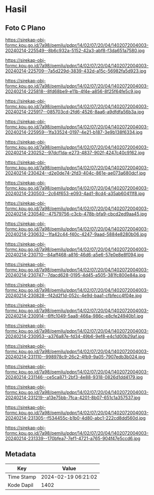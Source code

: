 # Hasil

## Foto C Plano

https://sirekap-obj-formc.kpu.go.id/7a98/pemilu/pdpr/14/02/07/20/04/1402072004003-20240214-225549--8b6c932a-5152-42a3-abf8-f3da651a7580.jpg

https://sirekap-obj-formc.kpu.go.id/7a98/pemilu/pdpr/14/02/07/20/04/1402072004003-20240214-225709--7a5d229d-3839-432d-a15c-56982fa5d923.jpg

https://sirekap-obj-formc.kpu.go.id/7a98/pemilu/pdpr/14/02/07/20/04/1402072004003-20240214-225818--8fd68be9-e11b-4f4e-a856-8f25f64fe5c9.jpg

https://sirekap-obj-formc.kpu.go.id/7a98/pemilu/pdpr/14/02/07/20/04/1402072004003-20240214-225917--085703cd-2fd6-4526-8aa6-a9dfdfa56b3a.jpg

https://sirekap-obj-formc.kpu.go.id/7a98/pemilu/pdpr/14/02/07/20/04/1402072004003-20240214-225959--1fa33524-0197-4e21-b187-3e9b138f6334.jpg

https://sirekap-obj-formc.kpu.go.id/7a98/pemilu/pdpr/14/02/07/20/04/1402072004003-20240214-230252--97dcf1da-e273-4837-902f-4247c40c9162.jpg

https://sirekap-obj-formc.kpu.go.id/7a98/pemilu/pdpr/14/02/07/20/04/1402072004003-20240214-230424--d2e0de74-2fd3-404c-861e-ae073a680dcf.jpg

https://sirekap-obj-formc.kpu.go.id/7a98/pemilu/pdpr/14/02/07/20/04/1402072004003-20240214-230503--2c64f653-e093-4ad1-8cd4-a35ab60411f8.jpg

https://sirekap-obj-formc.kpu.go.id/7a98/pemilu/pdpr/14/02/07/20/04/1402072004003-20240214-230540--47579756-c3cb-478b-bfa9-cbcd2ed9aa45.jpg

https://sirekap-obj-formc.kpu.go.id/7a98/pemilu/pdpr/14/02/07/20/04/1402072004003-20240214-230632--1fa42c44-f40c-4247-9aad-5884e8280b06.jpg

https://sirekap-obj-formc.kpu.go.id/7a98/pemilu/pdpr/14/02/07/20/04/1402072004003-20240214-230710--84aff468-a816-46d6-a5e6-57e0e8e8f094.jpg

https://sirekap-obj-formc.kpu.go.id/7a98/pemilu/pdpr/14/02/07/20/04/1402072004003-20240214-230747--7dacd628-0195-4d45-a505-381fc800e84a.jpg

https://sirekap-obj-formc.kpu.go.id/7a98/pemilu/pdpr/14/02/07/20/04/1402072004003-20240214-230828--f42d2f1d-052c-4e9d-baa1-cfbfecc4f04e.jpg

https://sirekap-obj-formc.kpu.go.id/7a98/pemilu/pdpr/14/02/07/20/04/1402072004003-20240214-230914--6ffc1049-5aa8-466a-986c-e8cfe24940b1.jpg

https://sirekap-obj-formc.kpu.go.id/7a98/pemilu/pdpr/14/02/07/20/04/1402072004003-20240214-230953--a376a87e-fd34-49b6-9ef8-e4c1d00b29af.jpg

https://sirekap-obj-formc.kpu.go.id/7a98/pemilu/pdpr/14/02/07/20/04/1402072004003-20240214-231110--998978c9-26c2-4fb9-9a05-7907edb3b024.jpg

https://sirekap-obj-formc.kpu.go.id/7a98/pemilu/pdpr/14/02/07/20/04/1402072004003-20240214-231146--ce5ca871-2bf3-4e88-9318-0826d1dd4179.jpg

https://sirekap-obj-formc.kpu.go.id/7a98/pemilu/pdpr/14/02/07/20/04/1402072004003-20240214-231219--a13e75bb-7fca-4201-8b07-651c1a357537.jpg

https://sirekap-obj-formc.kpu.go.id/7a98/pemilu/pdpr/14/02/07/20/04/1402072004003-20240214-231305--f534455c-b1b0-4d80-abc1-222cd8dd560d.jpg

https://sirekap-obj-formc.kpu.go.id/7a98/pemilu/pdpr/14/02/07/20/04/1402072004003-20240214-231339--170bfea7-7ef1-4721-a765-904f47e5ccd6.jpg


## Metadata

| Key        | Value               |
| ---------- | ------------------- |
| Time Stamp | 2024-02-19 06:21:02 |
| Kode Dapil | 1402                |



